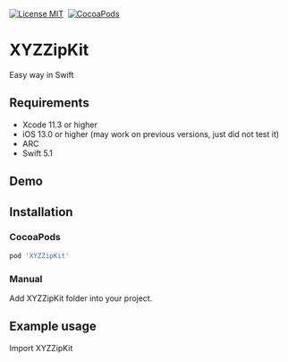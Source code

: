 [![License MIT](https://img.shields.io/badge/license-MIT-green.svg?style=flat)](https://github.com/cywd/FitRefresh/blob/master/LICENSE) 
[![CocoaPods](http://img.shields.io/cocoapods/v/UnZipAndRar.svg?style=flat)](http://cocoapods.org/?q=UnZipAndRar)




# XYZZipKit
Easy way in Swift




## Requirements
* Xcode 11.3 or higher
* iOS 13.0 or higher (may work on previous versions, just did not test it)
* ARC
* Swift 5.1

## Demo



## Installation

### CocoaPods

``` ruby
pod 'XYZZipKit'
```

### Manual

Add  XYZZipKit  folder into your project.

## Example usage
Import XYZZipKit
